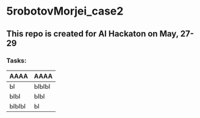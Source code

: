 # 5robotovMorjei_case2

## This repo is created for AI Hackaton on May, 27-29

### Tasks:

|АААА|АААА|
|----|----|
|Ы   |ЫЫЫ |
|ЫЫ  |ЫЫ  |
|ЫЫЫ |Ы   |
